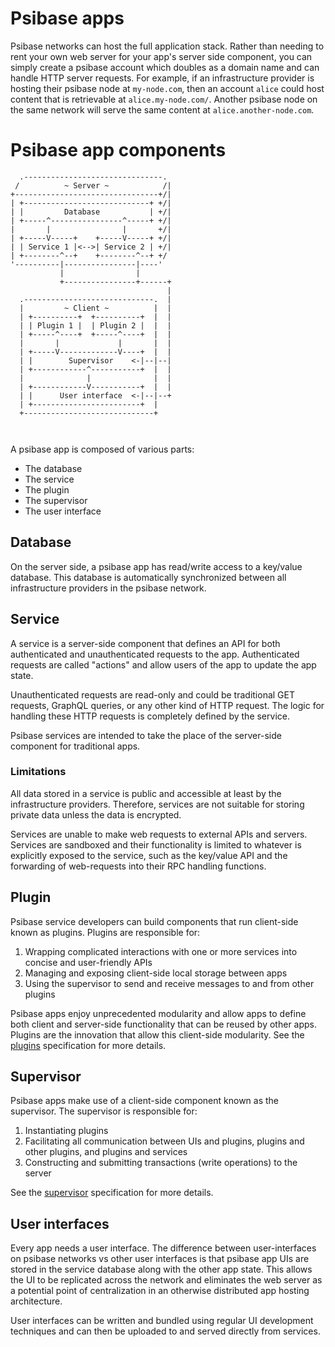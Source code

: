 # Psibase apps

Psibase networks can host the full application stack. Rather than needing to rent your own web server for your app's server side component, you can simply create a psibase account which doubles as a domain name and can handle HTTP server requests. For example, if an infrastructure provider is hosting their psibase node at `my-node.com`, then an account `alice` could host content that is retrievable at `alice.my-node.com/`. Another psibase node on the same network will serve the same content at `alice.another-node.com`.

# Psibase app components

```svgbob
  .-------------------------------.
 /          ~ Server ~            /|
+--------------------------------+/|
| +----------------------------+ +/|
| |         Database           | +/|
| +-----^----------------^-----+ +/|
|       |                |       +/|
| +-----V-----+    +-----V-----+ +/|
| | Service 1 |<-->| Service 2 | +/|
| +--------^--+    +--------^--+ +/
'----------|----------------|----'
           |                |  
           +----------------+------+
                                   |
  .-----------------------------.  |
  |         ~ Client ~          |  |
  | +----------+  +----------+  |  |
  | | Plugin 1 |  | Plugin 2 |  |  |
  | +-----^----+  +-----^----+  |  |
  |       |             |       |  |
  | +-----V-------------V----+  |  |
  | |        Supervisor    <-|--|--|
  | +------------^-----------+  |  |
  |              |              |  |
  | +------------V-----------+  |  |
  | |      User interface  <-|--|--+
  | +------------------------+  |
  +-----------------------------+

  
```

A psibase app is composed of various parts: 

* The database
* The service
* The plugin
* The supervisor
* The user interface

## Database

On the server side, a psibase app has read/write access to a key/value database. This database is automatically synchronized between all infrastructure providers in the psibase network.

## Service

A service is a server-side component that defines an API for both authenticated and unauthenticated requests to the app. Authenticated requests are called "actions" and allow users of the app to update the app state.

Unauthenticated requests are read-only and could be traditional GET requests, GraphQL queries, or any other kind of HTTP request. The logic for handling these HTTP requests is completely defined by the service.

Psibase services are intended to take the place of the server-side component for traditional apps. 

### Limitations

All data stored in a service is public and accessible at least by the infrastructure providers. Therefore, services are not suitable for storing private data unless the data is encrypted.

Services are unable to make web requests to external APIs and servers. Services are sandboxed and their functionality is limited to whatever is explicitly exposed to the service, such as the key/value API and the forwarding of web-requests into their RPC handling functions.

## Plugin

Psibase service developers can build components that run client-side known as plugins. Plugins are responsible for:

1. Wrapping complicated interactions with one or more services into concise and user-friendly APIs
2. Managing and exposing client-side local storage between apps
3. Using the supervisor to send and receive messages to and from other plugins

Psibase apps enjoy unprecedented modularity and allow apps to define both client and server-side functionality that can be reused by other apps. Plugins are the innovation that allow this client-side modularity. See the [plugins](./plugins.md) specification for more details.

## Supervisor

Psibase apps make use of a client-side component known as the supervisor. The supervisor is responsible for:
1. Instantiating plugins
2. Facilitating all communication between UIs and plugins, plugins and other plugins, and plugins and services
3. Constructing and submitting transactions (write operations) to the server

See the [supervisor](./supervisor.md) specification for more details.


## User interfaces

Every app needs a user interface. The difference between user-interfaces on psibase networks vs other user interfaces is that psibase app UIs are stored in the service database along with the other app state. This allows the UI to be replicated across the network and eliminates the web server as a potential point of centralization in an otherwise distributed app hosting architecture.

User interfaces can be written and bundled using regular UI development techniques and can then be uploaded to and served directly from services.
